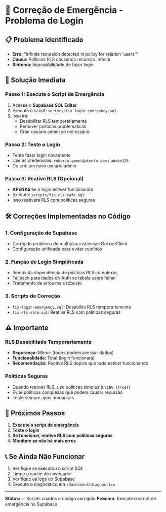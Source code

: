 # 🚨 Correção de Emergência - Problema de Login

## 📋 Problema Identificado
- **Erro:** "infinite recursion detected in policy for relation 'users'"
- **Causa:** Políticas RLS causando recursão infinita
- **Sintoma:** Impossibilidade de fazer login

## 🔧 Solução Imediata

### **Passo 1: Execute o Script de Emergência**
1. Acesse o **Supabase SQL Editor**
2. Execute o script: `scripts/fix-login-emergency.sql`
3. Isso irá:
   - Desabilitar RLS temporariamente
   - Remover políticas problemáticas
   - Criar usuário admin se necessário

### **Passo 2: Teste o Login**
- Tente fazer login novamente
- Use as credenciais: `roberio.gomes@atento.com` / `admin123`
- Ou crie um novo usuário admin

### **Passo 3: Reative RLS (Opcional)**
- **APENAS** se o login estiver funcionando
- Execute: `scripts/fix-rls-safe.sql`
- Isso reativará RLS com políticas seguras

## 🛠️ Correções Implementadas no Código

### **1. Configuração do Supabase**
- Corrigido problema de múltiplas instâncias GoTrueClient
- Configuração unificada para evitar conflitos

### **2. Função de Login Simplificada**
- Removida dependência de políticas RLS complexas
- Fallback para dados do Auth se tabela users falhar
- Tratamento de erros mais robusto

### **3. Scripts de Correção**
- `fix-login-emergency.sql`: Desabilita RLS temporariamente
- `fix-rls-safe.sql`: Reativa RLS com políticas seguras

## ⚠️ Importante

### **RLS Desabilitado Temporariamente**
- **Segurança:** Menor (todos podem acessar dados)
- **Funcionalidade:** Total (login funcionará)
- **Recomendação:** Reative RLS depois que tudo estiver funcionando

### **Políticas Seguras**
- Quando reativar RLS, use políticas simples (`USING (true)`)
- Evite políticas complexas que podem causar recursão
- Teste sempre após mudanças

## 🎯 Próximos Passos

1. **Execute o script de emergência**
2. **Teste o login**
3. **Se funcionar, reative RLS com políticas seguras**
4. **Monitore se não há mais erros**

## 📞 Se Ainda Não Funcionar

1. Verifique se executou o script SQL
2. Limpe o cache do navegador
3. Verifique os logs do Supabase
4. Execute o diagnóstico em `/dashboard/diagnostico`

---
**Status:** ✅ Scripts criados e código corrigido
**Próximo:** Execute o script de emergência no Supabase
